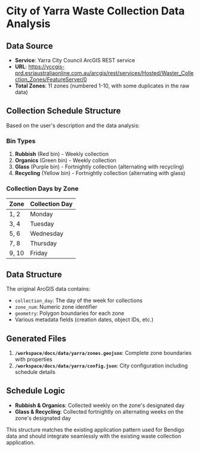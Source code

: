 # City of Yarra Waste Collection Data Analysis

## Data Source
- **Service**: Yarra City Council ArcGIS REST service
- **URL**: https://yccgis-prd.esriaustraliaonline.com.au/arcgis/rest/services/Hosted/Waster_Collection_Zones/FeatureServer/0
- **Total Zones**: 11 zones (numbered 1-10, with some duplicates in the raw data)

## Collection Schedule Structure
Based on the user's description and the data analysis:

### Bin Types
1. **Rubbish** (Red bin) - Weekly collection
2. **Organics** (Green bin) - Weekly collection  
3. **Glass** (Purple bin) - Fortnightly collection (alternating with recycling)
4. **Recycling** (Yellow bin) - Fortnightly collection (alternating with glass)

### Collection Days by Zone
| Zone | Collection Day |
|------|----------------|
| 1, 2 | Monday |
| 3, 4 | Tuesday |
| 5, 6 | Wednesday |
| 7, 8 | Thursday |
| 9, 10 | Friday |

## Data Structure
The original ArcGIS data contains:
- `collection_day`: The day of the week for collections
- `zone_num`: Numeric zone identifier
- `geometry`: Polygon boundaries for each zone
- Various metadata fields (creation dates, object IDs, etc.)

## Generated Files
1. **`/workspace/docs/data/yarra/zones.geojson`**: Complete zone boundaries with properties
2. **`/workspace/docs/data/yarra/config.json`**: City configuration including schedule details

## Schedule Logic
- **Rubbish & Organics**: Collected weekly on the zone's designated day
- **Glass & Recycling**: Collected fortnightly on alternating weeks on the zone's designated day

This structure matches the existing application pattern used for Bendigo data and should integrate seamlessly with the existing waste collection application.

